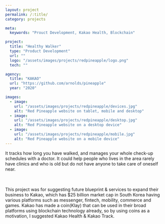 ```yaml
---
layout: project
permalink: /:title/
category: projects

meta:
  keywords: "Prouct Development, Kakao Health, Blockchain"

project:
  title: "Healthy Walker"
  type: "Product Development"
  url: ""
  logo: "/assets/images/projects/redpineapple/logo.png"
  tech: ""

agency:
  title: "KAKAO"
  url: "https://github.com/arnolds/pineapple"
  year: "2020"

images:
  - image:
    url: "/assets/images/projects/redpineapple/devices.jpg"
    alt: "Red Pineapple website on tablet, mobile and desktop"
  - image:
    url: "/assets/images/projects/redpineapple/desktop.jpg"
    alt: "Red Pineapple website on a desktop device"
  - image:
    url: "/assets/images/projects/redpineapple/mobile.jpg"
    alt: "Red Pineapple website on a mobile device"
---
```

<p>It tracks how long you have walked, and manages your whole check-up schedules with a doctor. It could help people who lives in the area rarely have clinics and who is old but do not have anyone to take care of oneself near.</p>
<br><br> This project was for suggesting future blueprint & services to expand their business to Kakao, which has $25 billion market cap in South Korea having various platforms such as messenger, fintech, mobility, commerce and games. Kakao has made a coin(Klay) that can be used in their broad platforms using blockchain technology already, so by using coins as a motivation, I suggested Kakao Health & Kakao Track. </br>
